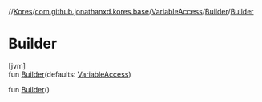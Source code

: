 //[Kores](../../../../index.md)/[com.github.jonathanxd.kores.base](../../index.md)/[VariableAccess](../index.md)/[Builder](index.md)/[Builder](-builder.md)

# Builder

[jvm]\
fun [Builder](-builder.md)(defaults: [VariableAccess](../index.md))

fun [Builder](-builder.md)()
